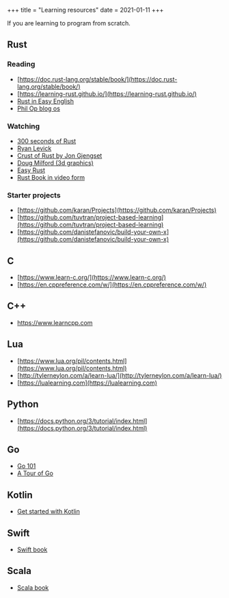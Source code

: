 +++
title = "Learning resources"
date = 2021-01-11
+++

If you are learning to program from scratch.

## Rust

### Reading

* [https://doc.rust-lang.org/stable/book/](https://doc.rust-lang.org/stable/book/)
* [https://learning-rust.github.io/](https://learning-rust.github.io/)
* [Rust in Easy English](https://github.com/Dhghomon/easy_rust)
* [Phil Op blog os](https://os.phil-opp.com/)

### Watching

* [300 seconds of Rust](https://www.youtube.com/watch?v=9fZQEbwGNT8&list=PLwhLlO5Vugx6KCwTpW_4fUeES2jdkDSW9)
* [Ryan Levick](https://www.youtube.com/channel/UCpeX4D-ArTrsqvhLapAHprQ/videos)
* [Crust of Rust by Jon Gjengset](https://www.youtube.com/watch?v=rAl-9HwD858&list=PLqbS7AVVErFiWDOAVrPt7aYmnuuOLYvOa)
* [Doug Milford (3d graphics)](https://www.youtube.com/channel/UCmBgC0JN41HjyjAXfkdkp-Q)
* [Easy Rust](https://www.youtube.com/playlist?list=PLfllocyHVgsRwLkTAhG0E-2QxCf-ozBkk)
* [Rust Book in video form](https://www.youtube.com/watch?v=OX9HJsJUDxA&list=PLai5B987bZ9CoVR-QEIN9foz4QCJ0H2Y8)

### Starter projects

* [https://github.com/karan/Projects](https://github.com/karan/Projects)
* [https://github.com/tuvtran/project-based-learning](https://github.com/tuvtran/project-based-learning)
* [https://github.com/danistefanovic/build-your-own-x](https://github.com/danistefanovic/build-your-own-x)

## C

* [https://www.learn-c.org/](https://www.learn-c.org/)
* [https://en.cppreference.com/w/](https://en.cppreference.com/w/)

## C++

* <https://www.learncpp.com>

## Lua

* [https://www.lua.org/pil/contents.html](https://www.lua.org/pil/contents.html)
* [http://tylerneylon.com/a/learn-lua/](http://tylerneylon.com/a/learn-lua/)
* [https://lualearning.com](https://lualearning.com)

## Python

* [https://docs.python.org/3/tutorial/index.html](https://docs.python.org/3/tutorial/index.html)

## Go

* [Go 101](https://go101.org/article/101.html)
* [A Tour of Go](https://tour.golang.org/welcome/1)


## Kotlin

* [Get started with Kotlin](https://kotlinlang.org/docs/getting-started.html)

## Swift

* [Swift book](https://docs.swift.org/swift-book/)

## Scala

* [Scala book](https://docs.scala-lang.org/overviews/scala-book/introduction.html)

